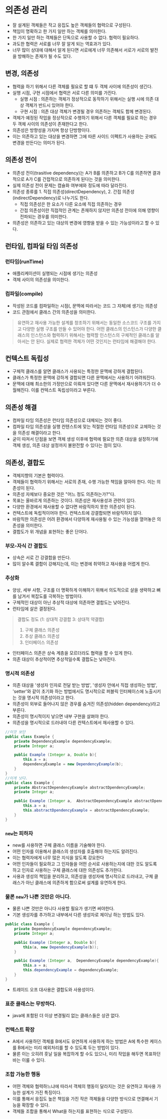 # 의존성 관리

- 잘 설계된 객체들은 작고 응집도 높은 객체들의 협력으로 구성된다.
- 책임이 명확하고 한 가지 일만 하는 객체를 의미한다.
- 한 가지 일만 하는 객체들은 단독으로 사용할 수 없다. 협력이 필요하다.
- 과도한 협력은 서로를 너무 잘 알게 되는 역효과가 있다.
- 너무 많이 상대에 대해서 알게 된다면 서로에게 너무 의존해서 서로가 서로의 발전을 방해하는 존재가 될 수도 있다.

## 변경, 의존성
- 협력을 하기 위해서 다른 객체를 필요로 할 떄 두 객체 사이에 의존성이 생긴다.
- 실행 시점, 구현 시점에서 협력은 서로 다른 의미를 가진다.
    - 실행 시점 : 의존하는 객체가 정상적으로 동작하기 위해서는 실행 시에 의존 대상 객체가 반드시 있어야 한다.
    - 구현 시점 : 의존 대상 객체가 변경될 경우 의존하는 객체도 함께 변경된다.
- 객체가 예정된 작업을 정상적으로 수행하기 위해서 다른 객체를 필요로 하는 경우 두 객체 사이의 의존성이 존재한다고 한다.
- 의존성은 방향성을 가지며 항상 단방향이다.
- 이는 의존하고 있는 대상을 변경하면 그에 따른 사이드 이펙트가 사용하는 곳에도 변경을 만든다는 의미가 된다.

## 의존성 전이
- 의존성 전이(trasitive dependency)는 A가 B를 의존하고 B가 C를 의존하면 결과적으로 A가 C를 간접적으로 의존하게 된다는 것을 의미한다.
- 실제 의존성 전이 문제는 캡슐화 여부에와 정도에 따라 달라진다.
- 의존성 종류를 1. 직접 의존성(directDependency), 2. 간접 의존성(indirectDependency)로 나누기도 한다.
    - 직접 의존성은 한 요소가 다른 요소에 직접 의존하는 경우
    - 간접 의존성이란 직접적인 관계는 존재하지 않지만 의존성 전이에 의해 영향이 전파되는 경우를 의미한다.
- 의존성은 의존하고 있는 대상의 변경에 영향을 받을 수 있는 가능성이라고 할 수 있다.

## 런타임, 컴파일 타임 의존성
### 런타임(runTime)
- 애플리케이션이 실행되는 시점에 생기는 의존성
- 객체 사이의 의존성을 의미한다.
### 컴파일(compile)
- 작성된 코드를 컴파일하는 시점(, 문맥에 따라서는 코드 그 자체)에 생기는 의존성
- 코드 관점에서 클래스 간의 의존성을 의미한다.


> 유연하고 재사용 가능한 설계를 창조하기 위해서는 동일한 소스코드 구조를 가지고 다양한 실행 구조를 만들 수 있어야 한다.
> 어떤 클래스의 인스턴스가 다양한 클래스의 인스턴스와 협력하기 위해서는 협력할 인스턴스의 구체적인 클래스를 알아서는 안 된다. 실제로 협력한 객체가 어떤 것인지는 런타임에 해결해야 한다.

## 컨텍스트 독립성
- 구체적 클래스를 알면 클래스가 사용되는 특정한 문맥에 강하게 결합된다.
- 클래스가 특정한 문맥에 강하게 결합되면 다른 문맥에서는 사용하기 어려워진다.
- 문맥에 대해 최소한의 가정만으로 이뤄져 있다면 다른 문맥에서 재사용하기가 더 수월해진다. 이를 컨텍스트 독립성이라고 부른다.

## 의존성 해결
- 컴파일 타임 의존성은 런타임 의존성으로 대체되는 것이 좋다.
- 컴파일 타임 의존성을 실행 컨텐스트에 맞는 적절한 런타임 의존성으로 교체하는 것을 의존성 해결이라고 한다.
- 굳이 따져서 단점을 보면 객체 생성 이후에 협력에 필요한 의존 대상을 설정하기에 객체 생성, 의존 대상 설정까지 불완전할 수 있다는 점이 있다.

## 의존성, 결합도
- 객체지향의 기본은 협력이다.
- 객체들이 협력하기 위해서는 서로의 존재, 수행 가능한 책임을 알아야 한다. 이는 의존성이 된다.
- 의존성 자체보다 중요한 것은 "어느 정도 의존하는가?"다.
- 목표는 올바르게 의존하는 것이다. 의존성은 재사용성과 관련이 있다.
- 다양한 환경에서 재사용할 수 없다면 바람직하지 못한 의존성이 된다.
- 컨텍스트에 독립적이어야 한다. 컨텍스트에 강결합되면 바람직하지 않다.
- 바람직한 의존성은 어려 환경에서 다양하게 재사용될 수 있는 가능성을 열어놓은 의존성을 의미한다.
- 결합도가 위 개념을 표현하는 좋은 단어다.

### 부모-자식 간 결합도
- 상속은 서로 간 강결합을 만든다.
- 많이 알수록 결합이 강해지는데, 이는 변경에 취약하고 재사용을 어렵게 한다.
### 추상화
- 양상, 세부 사항, 구조를 더 명확하게 이해하기 위해서 의도적으로 살을 생략하고 뼈를 남겨서 복잡도를 극복하는 방법이다.
- 구체적인 대상이 아닌 추상적 대상에 의존하면 결합도는 낮아진다.
- 런타임에 살은 결정된다.

> 결합도 정도 (1: 상대적 강결합 3: 상대적 약결합)
> 1. 구체 클래스 의존성
> 2. 추상 클래스 의존성
> 3. 인터페이스 의존성

- 인터페이스 의존은 상속 계층을 모르더라도 협력을 할 수 있게 한다.
- 의존 대상이 추상적이면 추상적일수록 결합도는 낮아진다.


### 명시적 의존성
- 의존 대상을 '생성자 인자로 전달 받는 방법', '생성자 안에서 직접 생성하는 방법', 'setter'와 같이 초기화 하는 방법에서도 명시적으로 퍼블릭 인터페이스에 노출시키는 것을 명시적 의존성이라고 한다.
- 의존성이 외부로 들어나지 않은 경우를 숨겨진 의존성(hidden dependency)라고 부른다.
- 의존성이 명시적이지 낳으면 내부 구현을 살펴야 한다.
- 의존성을 명시적으로 드러내야 다른 컨텍스트에서 재사용할 수 있다.

```java
//이것 보단
public class Example {
    private DependencyExample dependencyExample;
    private Integer a;

    public Example (Integer a, Double b){
        this.a = a;
        dependencyExample = new DependencyExample(b);
    }
}
//이게 낫다.
public class Example {
    private AbstractDependencyExample abstractDpendencyExample;
    private Integer a;

    public Example (Integer a,  AbstractDependencyExample abstractDpendencyExample){
        this.a = a;
        this.abstractDpendencyExample = abstractDpendencyExample;
    }
}
```

### `new`는 피하자
- new를 사용하면 구체 클래스 이름을 기술해야 한다.
- 어떤 인자를 이용해서 클래스의 생성자를 호출해야 하는지도 알려진다.
- 이는 협력자에게 너무 많은 지식을 알도록 강요한다
- 어떤 인자들이 필요하고 그 인자들을 어떤 순서로 사용하는지에 대한 것도 알도록 하고 인자로 사용하는 구체 클래스에 대한 의존성도 추가한다.
- 사용과 생성의 책임을 분리하고, 의존성을 생성자에 명시적으로 드러내고, 구체 클래스가 아닌 클래스에 의존하게 함으로써 설계를 유연하게 한다.

### 물론 `new`가 나쁜 것만은 아니다.
- 물론 나쁜 것만은 아니다 사용할 필요가 생기면 써야한다.
- 기본 생성자를 추가하고 내부에서 다른 생성자로 체이닝 하는 방법도 있다.

```java
public class Example {
    private DependencyExample dependencyExample;
    private Integer a;

    public Example (Integer a, Double b){
        this(a, new DependencyExample(b));
    }

    public Example (Integer a,  DependencyExample dependencyExample){
        this.a = a;
        this.dependencyExample = dependencyExample;
    }
}
```
- 트레이드 오프 대사용은 결합도와 사용성이다.

### 표준 클래스는 무방하다.
- java에 포함된 더 이상 변경될리 없는 클래스들은 상관 없다.

### 컨텍스트 확장
- A에서 사용하던 객체를 B에서도 유연하게 사용하게 하는 방법은 A에 특수한 케이스를 B에서는 미리 예외처리를 할 수 있도록 두는 방법이 있다.
- 물론 이는 오히려 훗날 일을 복잡하게 할 수도 있으나, 미리 작업을 해두면 목표하던 바는 이룰 수 있다.

### 조합 가능한 행동
- 어떤 객체와 협력하느냐에 따라서 객체의 행동이 달라지는 것은 유연하고 재사용 가능한 설계가 가진 특징이다.
- 이를 통해서 응집도 높은 책임을 가진 작은 객체들을 다양한 방식으로 연결해서 기능을 확장할 수 있다.
- 객체들 조합을 통해서 What을 하는지를 표현하는 식으로 구성된다.